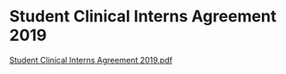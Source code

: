 # Student Clinical Interns Agreement 2019

[Student Clinical Interns Agreement 2019.pdf](Student%20Clinical%20Interns%20Agreement%202019%20e154e4e427cd4855b624562dd132c251/Student_Clinical_Interns_Agreement_2019.pdf)